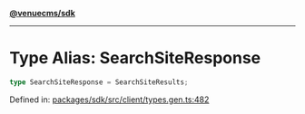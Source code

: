 [**@venuecms/sdk**](../Index.md)

***

# Type Alias: SearchSiteResponse

```ts
type SearchSiteResponse = SearchSiteResults;
```

Defined in: [packages/sdk/src/client/types.gen.ts:482](https://github.com/venuecms/sdk/blob/0048e875fedcd11f329f993e4088b84401af4036/packages/sdk/src/client/types.gen.ts#L482)
